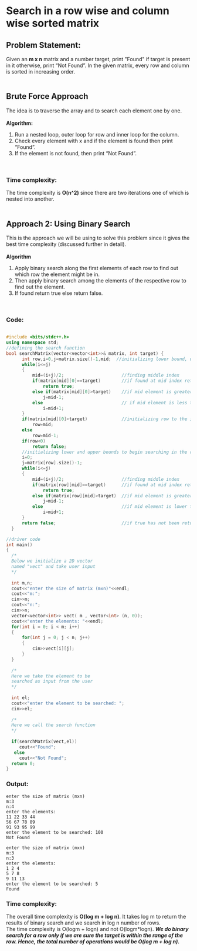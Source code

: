# Search in a row wise and column wise sorted matrix
## Problem Statement:
Given an **m x n** matrix and a number target, print "Found" if target is present in it otherwise, print “Not Found”. In the given matrix, every row and column is sorted in increasing order.<br><br>
## Brute Force Approach
The idea is to traverse the array and to search each element one by one.<br><br>
**Algorithm:** 
<ol>
  <li>Run a nested loop, outer loop for row and inner loop for the column.</li>
  <li>Check every element with x and if the element is found then print “Found”.</li>
  <li>If the element is not found, then print “Not Found”.</li>
  </ol><br>
  
### Time complexity:
The time complexity is **O(n^2)** since there are two iterations one of which is nested into another.<br><br>


## Approach 2: Using Binary Search
This is the approach we will be using to solve this problem since it gives the best time complexity (discussed further in detail).<br><br>
**Algorithm**
<ol>
  <li>Apply binary search along the first elements of each row to find out which row the element might be in.</li>
  <li>Then apply binary search among the elements of the respective row to find out the element.</li>
  <li>If found return true else return false.</li></ol> <br>
  
### Code:
  ```cpp

#include <bits/stdc++.h>
using namespace std;
//defining the search function
bool searchMatrix(vector<vector<int>>& matrix, int target) {
        int row,i=0,j=matrix.size()-1,mid;  //initializing lower bound, upper bound and middle
        while(i<=j)
        {
            mid=(i+j)/2;                      //finding middle index
            if(matrix[mid][0]==target)        //if found at mid index returned true
                return true;
            else if(matrix[mid][0]>target)    //if mid element is greater than target, discard lower half of the matrix
                j=mid-1;
            else                              // if mid element is less than target, discard upper half of the matrix
                i=mid+1;
        }
        if(matrix[mid][0]<target)             //initializing row to the index of the row in which the element might be present
            row=mid;
        else
            row=mid-1;
        if(row<0)
            return false;
        //initializing lower and upper bounds to begin searching in the respective row
        i=0;                                   
        j=matrix[row].size()-1;
        while(i<=j)
        {
            mid=(i+j)/2;                      //finding middle index
            if(matrix[row][mid]==target)      //if found at mid index returned true
                return true;
            else if(matrix[row][mid]>target)  //if mid element is greater than target, discard right half
                j=mid-1;
            else                              //if mid element is lower than target, discard left half
                i=mid+1;
        }
        return false;                         //if true has not been returned by the function yet, the element is not present and hence we return false
    }

//driver code
int main()
{
    /*
    Below we initialize a 2D vector
    named "vect" and take user input
    */
    
    int m,n;
    cout<<"enter the size of matrix (mxn)"<<endl;
    cout<<"m:";
    cin>>m;
    cout<<"n:";
    cin>>n;
    vector<vector<int>> vect( m , vector<int> (n, 0));
    cout<<"enter the elements: "<<endl;
    for(int i = 0; i < m; i++)
    {
        for(int j = 0; j < n; j++)
        {
            cin>>vect[i][j];
        }
    }
    
    /*
    Here we take the element to be 
    searched as input from the user
    */
    
    int el;
    cout<<"enter the element to be searched: ";
    cin>>el;
    
    /*
    Here we call the search function
    */
    
    if(searchMatrix(vect,el))
       cout<<"Found";
     else
       cout<<"Not Found";
    return 0;
}

```
### Output:
```
enter the size of matrix (mxn)
m:3
n:4
enter the elements:
11 22 33 44
56 67 78 89
91 93 95 99
enter the element to be searched: 100
Not Found
```
```
enter the size of matrix (mxn)
m:3
n:3
enter the elements:
1 2 4
5 7 8
9 11 13
enter the element to be searched: 5
Found
```
### Time complexity:
The overall time complexity is **O(log m + log n)**. It takes log m to return the results of binary search and we search in log n number of rows.
<br>
The time complexity is O(logm + logn) and not O(logm*logn). ***We do binary search for a row only if we are sure the target is within the range of the row. Hence, the total number of operations would be O(log m + log n).***






